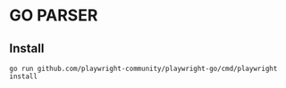 # GO PARSER

## Install

```shell
go run github.com/playwright-community/playwright-go/cmd/playwright install
```
